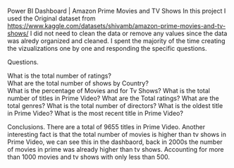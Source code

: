  Power BI Dashboard | Amazon Prime Movies and TV Shows
 In this project I used the Original dataset from https://www.kaggle.com/datasets/shivamb/amazon-prime-movies-and-tv-shows/
 I did not need to clean the data or remove any values since the data was alredy organized and cleaned.
 I spent the majority of the time creating the vizualizations one by one and responding the specific questions.

 Questions.

 What is the total number of ratings?                   
 What are the total number of shows by Country?          
 What is the percentage of Movies and for Tv Shows?
 What is the total number of titles in Prime Video?
 What are the Total ratings?
 What are the total genres?
 What is the total number of directors?
 What is the oldest title in Prime Video?
 What is the most recent title in Prime Video?

 Conclusions.
 There are a total of 9655 titles in Prime Video. Another interesting fact is that the total number of movies is higher than tv shows in Prime Video, we can see this in the dashbaord, back in 2000s the number of movies in prime was already higher than tv shows. Accounting for more than 1000 movies and tv shows with only less than 500.
